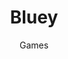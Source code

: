 ---
id: 3
title: Bluey
subtitle: Games
image: /assets/img/portfolio/03-thumbnail.jpg
alt: 

caption:
  title: Bluey
  thumbnail: /assets/img/portfolio/03-thumbnail.jpg

tags: 
categories: games
---